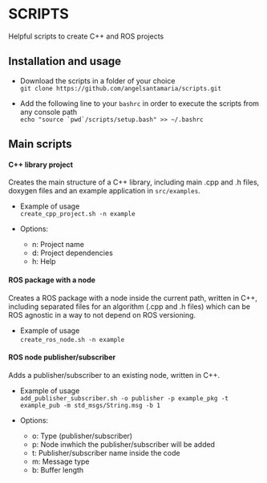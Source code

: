 # SCRIPTS

Helpful scripts to create C++ and ROS projects

## Installation and usage

  * Download the scripts in a folder of your choice  
  `git clone https://github.com/angelsantamaria/scripts.git`  

  * Add the following line to your `bashrc` in order to execute the scripts from any console path  
  ``echo "source `pwd`/scripts/setup.bash" >> ~/.bashrc``

## Main scripts

#### C++ library project

Creates the main structure of a C++ library, including main .cpp and .h files, doxygen files and an example application in `src/examples`. 

  * Example of usage  
  `create_cpp_project.sh -n example` 

  * Options:
    - n: Project name
    - d: Project dependencies
    - h: Help

#### ROS package with a node 

Creates a ROS package with a node inside the current path, written in C++, including separated files for an algorithm (.cpp and .h files) which can be ROS agnostic in a way to not depend on ROS versioning.

  * Example of usage  
  `create_ros_node.sh -n example` 

#### ROS node publisher/subscriber

Adds a publisher/subscriber to an existing node, written in C++.

  * Example of usage  
  `add_publisher_subscriber.sh -o publisher -p example_pkg -t example_pub -m std_msgs/String.msg -b 1` 

  * Options:
    - o: Type (publisher/subscriber)
    - p: Node inwhich the publisher/subscriber will be added
    - t: Publisher/subscriber name inside the code
    - m: Message type
    - b: Buffer length

